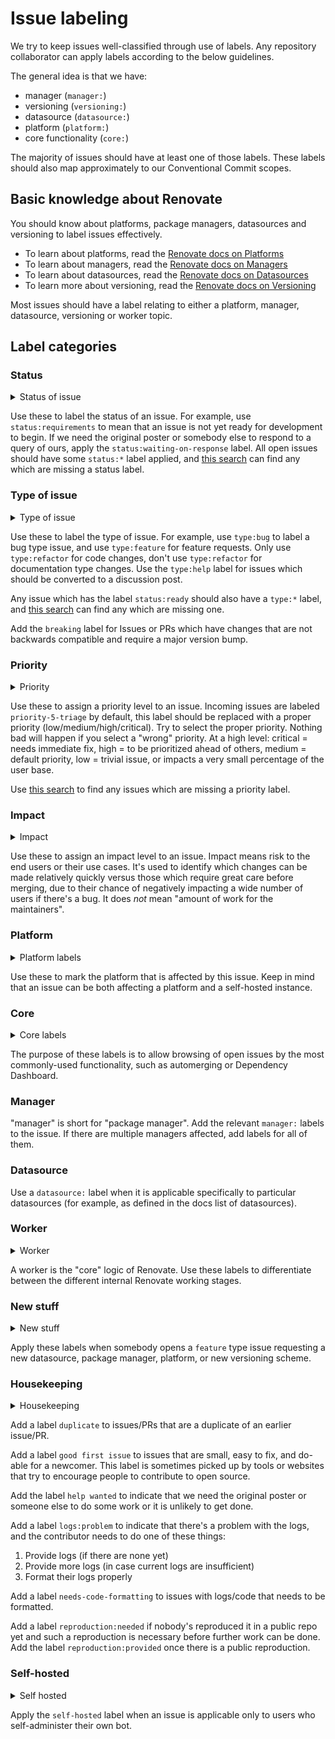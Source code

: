 # Issue labeling

We try to keep issues well-classified through use of labels.
Any repository collaborator can apply labels according to the below guidelines.

The general idea is that we have:

- manager (`manager:`)
- versioning (`versioning:`)
- datasource (`datasource:`)
- platform (`platform:`)
- core functionality (`core:`)

The majority of issues should have at least one of those labels.
These labels should also map approximately to our Conventional Commit scopes.

## Basic knowledge about Renovate

You should know about platforms, package managers, datasources and versioning to label issues effectively.

- To learn about platforms, read the [Renovate docs on Platforms](https://docs.renovatebot.com/modules/platform/)
- To learn about managers, read the [Renovate docs on Managers](https://docs.renovatebot.com/modules/manager/)
- To learn about datasources, read the [Renovate docs on Datasources](https://docs.renovatebot.com/modules/datasource/)
- To learn more about versioning, read the [Renovate docs on Versioning](https://docs.renovatebot.com/modules/versioning/)

Most issues should have a label relating to either a platform, manager, datasource, versioning or worker topic.

## Label categories

### Status

<details>
    <summary>Status of issue</summary>

    status:requirements
    status:blocked
    status:ready
    status:in-progress
    status:waiting-on-response

</details>

Use these to label the status of an issue.
For example, use `status:requirements` to mean that an issue is not yet ready for development to begin.
If we need the original poster or somebody else to respond to a query of ours, apply the `status:waiting-on-response` label.
All open issues should have some `status:*` label applied, and [this search](https://github.com/renovatebot/renovate/issues?q=is%3Aissue+is%3Aopen+sort%3Aupdated-desc+-label%3Astatus%3Arequirements+-label%3Astatus%3Aready+-label%3Astatus%3Ain-progress+-label%3Astatus%3Ablocked+-label%3Astatus%3Awaiting-on-response+) can find any which are missing a status label.

### Type of issue

<details>
    <summary>Type of issue</summary>

    type:bug
    type:docs
    type:feature
    type:refactor
    type:help

</details>

Use these to label the type of issue.
For example, use `type:bug` to label a bug type issue, and use `type:feature` for feature requests.
Only use `type:refactor` for code changes, don't use `type:refactor` for documentation type changes.
Use the `type:help` label for issues which should be converted to a discussion post.

Any issue which has the label `status:ready` should also have a `type:*` label, and [this search](https://github.com/renovatebot/renovate/issues?q=is%3Aissue+is%3Aopen+sort%3Aupdated-desc+-label%3Atype%3Abug+label%3Astatus%3Aready+-label%3Atype%3Afeature+-label%3Atype%3Adocs+-label%3Atype%3Arefactor+) can find any which are missing one.

Add the `breaking` label for Issues or PRs which have changes that are not backwards compatible and require a major version bump.

### Priority

<details>
    <summary>Priority</summary>

    priority-1-critical
    priority-2-high
    priority-3-medium
    priority-4-low
    priority-5-triage

</details>

Use these to assign a priority level to an issue.
Incoming issues are labeled `priority-5-triage` by default, this label should be replaced with a proper priority (low/medium/high/critical).
Try to select the proper priority.
Nothing bad will happen if you select a "wrong" priority.
At a high level: critical = needs immediate fix, high = to be prioritized ahead of others, medium = default priority, low = trivial issue, or impacts a very small percentage of the user base.

Use [this search](https://github.com/renovatebot/renovate/issues?q=is%3Aissue+is%3Aopen+sort%3Aupdated-desc+-label%3Apriority-1-critical+-label%3Apriority-2-high+-label%3Apriority-3-medium+-label%3Apriority-4-low++-label%3Apriority-5-triage) to find any issues which are missing a priority label.

### Impact

<details>
    <summary>Impact</summary>

    impact:small
    impact:medium
    impact:large

</details>

Use these to assign an impact level to an issue.
Impact means risk to the end users or their use cases.
It's used to identify which changes can be made relatively quickly versus those which require great care before merging, due to their chance of negatively impacting a wide number of users if there's a bug.
It does _not_ mean "amount of work for the maintainers".

### Platform

<details>
    <summary>Platform labels</summary>

    platform:azure
    platform:bitbucket
    platform:bitbucket-server
    platform:codecommit
    platform:gitea
    platform:github
    platform:gitlab

</details>

Use these to mark the platform that is affected by this issue.
Keep in mind that an issue can be both affecting a platform and a self-hosted instance.

### Core

<details>
    <summary>Core labels</summary>

    core:automerge
    core:autoreplace
    core:cache
    core:changelogs
    core:config
    core:dashboard
    core:git
    core:onboarding
    core:schedule

</details>

The purpose of these labels is to allow browsing of open issues by the most commonly-used functionality, such as automerging or Dependency Dashboard.

### Manager

"manager" is short for "package manager".
Add the relevant `manager:` labels to the issue.
If there are multiple managers affected, add labels for all of them.

### Datasource

Use a `datasource:` label when it is applicable specifically to particular datasources (for example, as defined in the docs list of datasources).

### Worker

<details>
    <summary>Worker</summary>

    worker:branch
    worker:global
    worker:pr
    worker:repository

</details>

A worker is the "core" logic of Renovate.
Use these labels to differentiate between the different internal Renovate working stages.

### New stuff

<details>
    <summary>New stuff</summary>

    new datasource
    new package manager
    new platform
    new versioning

</details>

Apply these labels when somebody opens a `feature` type issue requesting a new datasource, package manager, platform, or new versioning scheme.

### Housekeeping

<details>
    <summary>Housekeeping</summary>

    duplicate
    good first issue
    help wanted
    logs:problem
    needs-code-formatting
    reproduction:needed
    reproduction:provided

</details>

Add a label `duplicate` to issues/PRs that are a duplicate of an earlier issue/PR.

Add a label `good first issue` to issues that are small, easy to fix, and do-able for a newcomer.
This label is sometimes picked up by tools or websites that try to encourage people to contribute to open source.

Add the label `help wanted` to indicate that we need the original poster or someone else to do some work or it is unlikely to get done.

Add a label `logs:problem` to indicate that there's a problem with the logs, and the contributor needs to do one of these things:

1. Provide logs (if there are none yet)
1. Provide more logs (in case current logs are insufficient)
1. Format their logs properly

Add a label `needs-code-formatting` to issues with logs/code that needs to be formatted.

Add a label `reproduction:needed` if nobody's reproduced it in a public repo yet and such a reproduction is necessary before further work can be done.
Add the label `reproduction:provided` once there is a public reproduction.

### Self-hosted

<details>
    <summary>Self hosted</summary>

    self-hosted

</details>

Apply the `self-hosted` label when an issue is applicable only to users who self-administer their own bot.
